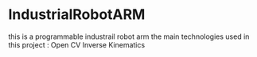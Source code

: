 # IndustrialRobotARM
this is a programmable industrail robot arm the main technologies used in this project :
Open CV
Inverse Kinematics


